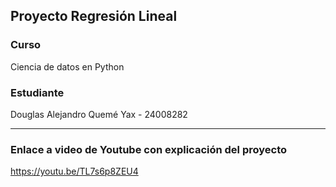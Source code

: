 ## Proyecto Regresión Lineal

### Curso

Ciencia de datos en Python

### Estudiante

Douglas Alejandro Quemé Yax - 24008282

---

### Enlace a video de Youtube con explicación del proyecto

https://youtu.be/TL7s6p8ZEU4
